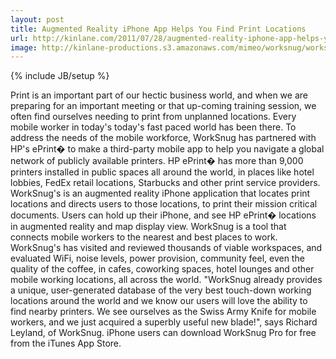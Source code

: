 ```yaml
---
layout: post
title: Augmented Reality iPhone App Helps You Find Print Locations
url: http://kinlane.com/2011/07/28/augmented-reality-iphone-app-helps-you-find-print-locations/
image: http://kinlane-productions.s3.amazonaws.com/mimeo/worksnug/worksnug-iphone-print-locations.jpg
---
```

{% include JB/setup %}
<p>
     Print is an important part of our hectic business world, and when we are preparing for an important meeting or that up-coming training session, we often find ourselves needing to print from unplanned locations. Every mobile worker in today's today's fast paced world has been there. To address the needs of the mobile workforce, WorkSnug has partnered with HP's ePrint� to make a third-party mobile app to help you navigate a global network of publicly available printers. HP ePrint� has more than 9,000 printers installed in public spaces all around the world, in places like hotel lobbies, FedEx retail locations, Starbucks and other print service providers. WorkSnug's is an augmented reality iPhone application that locates print locations and directs users to those locations, to print their mission critical documents. Users can hold up their iPhone, and see HP ePrint� locations in augmented reality and map display view. WorkSnug is a tool that connects mobile workers to the nearest and best places to work. WorkSnug's has visited and reviewed thousands of viable workspaces, and evaluated WiFi, noise levels, power provision, community feel, even the quality of the coffee, in cafes, coworking spaces, hotel lounges and other mobile working locations, all across the world. "WorkSnug already provides a unique, user-generated database of the very best touch-down working locations around the world and we know our users will love the ability to find nearby printers. We see ourselves as the Swiss Army Knife for mobile workers, and we just acquired a superbly useful new blade!", says Richard Leyland, of WorkSnug. iPhone users can download WorkSnug Pro for free from the iTunes App Store.
</p>